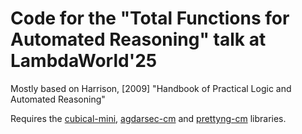 # Code for the "Total Functions for Automated Reasoning" talk at LambdaWorld'25

Mostly based on Harrison, [2009] "Handbook of Practical Logic and Automated Reasoning"

Requires the [cubical-mini](https://github.com/cmcmA20/cubical-mini/), [agdarsec-cm](https://github.com/clayrat/agdarsec-cm/) and [prettyng-cm](https://github.com/clayrat/prettyng-cm/) libraries.
